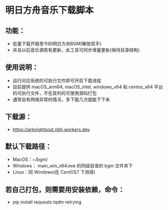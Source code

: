 # 明日方舟音乐下载脚本

## 功能： 
 - 批量下载开服至今的明日方舟BGM(解放双手)
 - 并且以后音乐源若有更新，此工具可同步增量更新(保持目录结构)

## 使用说明：
 - 运行对应系统的可执行文件即可开启下载进程
 - 目前提供 macOS_arm64, macOS_intel, windows_x64 和 centos_x64 平台的可执行文件，不在其列的可使用源码打包
 - 通常会有网络异常的情况，多下载几次就能下下来

## 下载源： 
 - https://arknightsost.nbh.workers.dev

## 默认下载路径：
 - MacOS：~/bgm/
 - Windows： main_win_x64.exe 的同级目录的 bgm 文件夹下
 - Linux：同 Windows(在 CentOS7 下测得)

## 若自己打包，则需要用安装依赖，命令：
 - pip install requests tqdm retrying